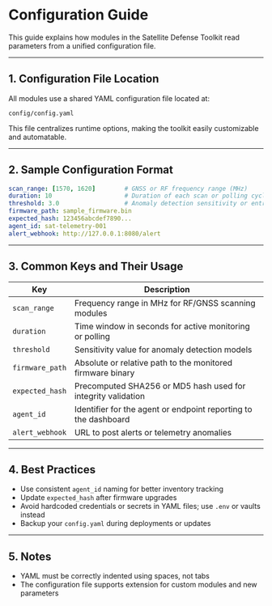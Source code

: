 # Configuration Guide

This guide explains how modules in the Satellite Defense Toolkit read parameters from a unified configuration file.

---

## 1. Configuration File Location

All modules use a shared YAML configuration file located at:

```
config/config.yaml
```

This file centralizes runtime options, making the toolkit easily customizable and automatable.

---

## 2. Sample Configuration Format

```yaml
scan_range: [1570, 1620]        # GNSS or RF frequency range (MHz)
duration: 10                    # Duration of each scan or polling cycle (seconds)
threshold: 3.0                  # Anomaly detection sensitivity or entropy threshold
firmware_path: sample_firmware.bin
expected_hash: 123456abcdef7890...
agent_id: sat-telemetry-001
alert_webhook: http://127.0.0.1:8080/alert
```

---

## 3. Common Keys and Their Usage

| Key             | Description                                                     |
|------------------|-----------------------------------------------------------------|
| `scan_range`     | Frequency range in MHz for RF/GNSS scanning modules            |
| `duration`       | Time window in seconds for active monitoring or polling        |
| `threshold`      | Sensitivity value for anomaly detection models                 |
| `firmware_path`  | Absolute or relative path to the monitored firmware binary     |
| `expected_hash`  | Precomputed SHA256 or MD5 hash used for integrity validation   |
| `agent_id`       | Identifier for the agent or endpoint reporting to the dashboard|
| `alert_webhook`  | URL to post alerts or telemetry anomalies                      |

---

## 4. Best Practices

- Use consistent `agent_id` naming for better inventory tracking
- Update `expected_hash` after firmware upgrades
- Avoid hardcoded credentials or secrets in YAML files; use `.env` or vaults instead
- Backup your `config.yaml` during deployments or updates

---

## 5. Notes

- YAML must be correctly indented using spaces, not tabs
- The configuration file supports extension for custom modules and new parameters
